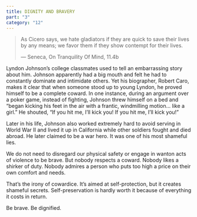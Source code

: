 ```yaml
---
title: DIGNITY AND BRAVERY
part: "3"
category: "12"
---
```


> As Cicero says, we hate gladiators if they are quick to save their lives by any means; we favor them if they show contempt for their lives.
>
> — Seneca, On Tranquility Of Mind, 11.4b

Lyndon Johnson’s college classmates used to tell an embarrassing story about him. Johnson apparently had a big mouth and felt he had to constantly dominate and intimidate others. Yet his biographer, Robert Caro, makes it clear that when someone stood up to young Lyndon, he proved himself to be a complete coward. In one instance, during an argument over a poker game, instead of fighting, Johnson threw himself on a bed and “began kicking his feet in the air with a frantic, windmilling motion... like a girl.” He shouted, “If you hit me, I’ll kick you! If you hit me, I’ll kick you!”

Later in his life, Johnson also worked extremely hard to avoid serving in World War II and lived it up in California while other soldiers fought and died abroad. He later claimed to be a war hero. It was one of his most shameful lies.

We do not need to disregard our physical safety or engage in wanton acts of violence to be brave. But nobody respects a coward. Nobody likes a shirker of duty. Nobody admires a person who puts too high a price on their own comfort and needs.

That’s the irony of cowardice. It’s aimed at self-protection, but it creates shameful secrets. Self-preservation is hardly worth it because of everything it costs in return.

Be brave. Be dignified.
